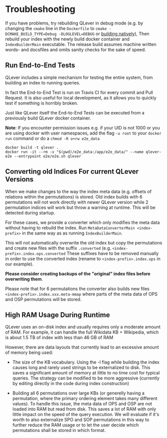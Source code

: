 # Troubleshooting

If you have problems, try rebuilding QLever in debug mode (e.g. by changing the
`cmake` line in the `Dockerfile` to `cmake -DCMAKE_BUILD_TYPE=Debug
-DLOGLEVEL=DEBUG` or [building natively](docs/native_setup.md)),
Then rebuild your index with the newly build docker container and
`IndexBuilderMain` executable.
The release build assumes machine written words- and docsfiles and omits sanity
checks for the sake of speed.

## Run End-to-End Tests

QLever includes a simple mechanism for testing the entire system,
from building an index to running queries.

In fact the End-to-End Test is run on Travis CI for every commit and Pull
Request. It is also useful for local development, as it allows you to
quickly test if something is horribly broken.

Just like QLever itself the End-to-End Tests can be executed from a previously
build QLever docker container.

**Note**: If you encounter permission issues e.g. if your UID is not 1000 or you
are using docker with user namespaces, add the flag `-u root` to your `docker
run` command or do a `chmod -R o+rw e2e_data`

    docker build -t qlever .
    docker run -it --rm -v "$(pwd)/e2e_data:/app/e2e_data/" --name qlever-e2e --entrypoint e2e/e2e.sh qlever

## Converting old Indices For current QLever Versions

When we make changes to the way the index meta data (e.g. offsets of relations
within the permutations) is stored. Old index builds with 6 permutations will
not work directly with newer QLever version while 2 permutation indices
will work but throw a warning at runtime. This will be detected during startup.

For these cases, we provide a converter which only modifies the
meta data without having to rebuild the index. Run `MetaDataConverterMain
<index-prefix>` in the same way as as running `IndexBuilderMain`.

This will not automatically overwrite the old index but copy the permutations
and create new files with the suffix `.converted` (e.g.
`<index-prefix>.index.ops.converted` These suffixes have to be removed manually
in order to use the converted index (rename to `<index-prefix>.index.ops` in our
example).

**Please consider creating backups of the "original" index files before
overwriting them**.

Please note that for 6 permutations the converter also builds new files
`<index-prefix>.index.xxx.meta-mmap` where parts of the meta data of OPS and OSP
permutations will be stored.


## High RAM Usage During Runtime

QLever uses an on-disk index and usually requires only a moderate amount of RAM.
For example, it can handle the full Wikidata KB + Wikipedia, which is about 1.5 TB
of index with less than 46 GB of RAM

However, there are data layouts that currently lead to an excessive
amount of memory being used:

* The size of the KB vocabulary. Using the -l flag while building the index
causes long and rarely used strings to be externalized to
disk. This saves a significant amount of memory at little to no time cost for
typical queries. The strategy can be modified to be more aggressive (currently
by editing directly in the code during index construction)

* Building all 6 permutations over large KBs (or generelly having a
permutation, where the primary ordering element takes many different values).
To handle this issue, the meta data of OPS and OSP are not loaded into RAM but
read from disk. This saves a lot of RAM with only little impact on the speed of
the query execution. We will evaluate if it's  worth to also externalize SPO and
SOP permutations in this way to further reduce the RAM usage or to let the user
decide which permutations shall be stored in which format.

